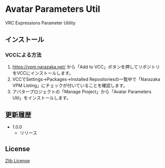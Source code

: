 # Avatar Parameters Util

VRC Expressions Parameter Utility

## インストール

### VCCによる方法

1. https://vpm.narazaka.net/ から「Add to VCC」ボタンを押してリポジトリをVCCにインストールします。
2. VCCでSettings→Packages→Installed Repositoriesの一覧中で「Narazaka VPM Listing」にチェックが付いていることを確認します。
3. アバタープロジェクトの「Manage Project」から「Avatar Parameters Util」をインストールします。

## 更新履歴

- 1.0.0
  - リリース

## License

[Zlib License](LICENSE.txt)
